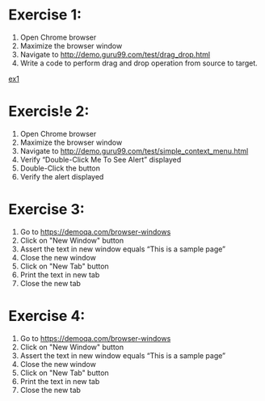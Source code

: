 # Exercise 1: 
1. Open Chrome browser
2. Maximize the browser window
3. Navigate to http://demo.guru99.com/test/drag_drop.html
4. Write a code to perform drag and drop operation from source to target.

[ex1](https://github.com/user-attachments/assets/1cd59f8d-a3ff-4ea4-bf45-c86c5937d0ca)
# Exercis!e 2:
1. Open Chrome browser
2. Maximize the browser window
3. Navigate to http://demo.guru99.com/test/simple_context_menu.html
4. Verify “Double-Click Me To See Alert” displayed
5. Double-Click the button
6. Verify the alert displayed

# Exercise 3:
1. Go to https://demoqa.com/browser-windows
2. Click on "New Window" button
4. Assert the text in new window equals “This is a sample page”
5. Close the new window
6. Click on "New Tab" button
7. Print the text in new tab
8. Close the new tab

# Exercise 4:
1. Go to https://demoqa.com/browser-windows
2. Click on "New Window" button
4. Assert the text in new window equals “This is a sample page”
5. Close the new window
6. Click on "New Tab" button
7. Print the text in new tab
8. Close the new tab


